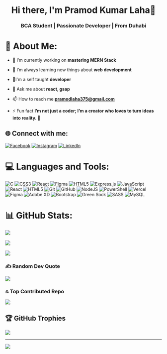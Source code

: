 <h1 align="center">Hi there, I'm Pramod Kumar Laha👋</h1>
<h3 align="center">BCA Student | Passionate Developer | From Duhabi</h3>

# 💫 About Me:
- 🔭 I’m currently working on **mastering MERN Stack**

- 🌱 I’m always learning new things about **web development**

- 👯I'm a self taught **developer**

- 💬 Ask me about **react, gsap**

- 📫 How to reach me **pramodlaha375@gmail.com**

- ⚡ Fun fact **I’m not just a coder; I’m a creator who loves to turn ideas into reality. 🚀**

## 🌐 Connect with me:
[![Facebook](https://img.shields.io/badge/Facebook-%231877F2.svg?logo=Facebook&logoColor=white)](https://facebook.com/https://www.facebook.com/profile.php?id=61559807057926) [![Instagram](https://img.shields.io/badge/Instagram-%23E4405F.svg?logo=Instagram&logoColor=white)](https://instagram.com/https://www.instagram.com/pramodlaha08/) [![LinkedIn](https://img.shields.io/badge/LinkedIn-%230077B5.svg?logo=linkedin&logoColor=white)](https://linkedin.com/in/www.linkedin.com/in/pramodlaha) 

# 💻 Languages and Tools:
![C](https://img.shields.io/badge/c-%2300599C.svg?style=for-the-badge&logo=c&logoColor=white) ![CSS3](https://img.shields.io/badge/css3-%231572B6.svg?style=for-the-badge&logo=css3&logoColor=white) ![React](https://img.shields.io/badge/react-%2320232a.svg?style=for-the-badge&logo=react&logoColor=%2361DAFB) ![Figma](https://img.shields.io/badge/figma-%23F24E1E.svg?style=for-the-badge&logo=figma&logoColor=white) ![HTML5](https://img.shields.io/badge/html5-%23E34F26.svg?style=for-the-badge&logo=html5&logoColor=white) ![Express.js](https://img.shields.io/badge/express.js-%23404d59.svg?style=for-the-badge&logo=express&logoColor=%2361DAFB) ![JavaScript](https://img.shields.io/badge/javascript-%23323330.svg?style=for-the-badge&logo=javascript&logoColor=%23F7DF1E) ![React](https://img.shields.io/badge/react-%2320232a.svg?style=for-the-badge&logo=react&logoColor=%2361DAFB) ![HTML5](https://img.shields.io/badge/html5-%23E34F26.svg?style=for-the-badge&logo=html5&logoColor=white) ![Git](https://img.shields.io/badge/git-%23F05033.svg?style=for-the-badge&logo=git&logoColor=white) ![GitHub](https://img.shields.io/badge/github-%23121011.svg?style=for-the-badge&logo=github&logoColor=white) ![NodeJS](https://img.shields.io/badge/node.js-6DA55F?style=for-the-badge&logo=node.js&logoColor=white) ![PowerShell](https://img.shields.io/badge/PowerShell-%235391FE.svg?style=for-the-badge&logo=powershell&logoColor=white) ![Vercel](https://img.shields.io/badge/vercel-%23000000.svg?style=for-the-badge&logo=vercel&logoColor=white) ![Figma](https://img.shields.io/badge/figma-%23F24E1E.svg?style=for-the-badge&logo=figma&logoColor=white) ![Adobe XD](https://img.shields.io/badge/Adobe%20XD-470137?style=for-the-badge&logo=Adobe%20XD&logoColor=#FF61F6) ![Bootstrap](https://img.shields.io/badge/bootstrap-%238511FA.svg?style=for-the-badge&logo=bootstrap&logoColor=white) ![Green Sock](https://img.shields.io/badge/green%20sock-88CE02?style=for-the-badge&logo=greensock&logoColor=white) ![SASS](https://img.shields.io/badge/SASS-hotpink.svg?style=for-the-badge&logo=SASS&logoColor=white) ![MySQL](https://img.shields.io/badge/mysql-4479A1.svg?style=for-the-badge&logo=mysql&logoColor=white)

# 📊 GitHub Stats:
![](https://github-readme-stats.vercel.app/api?username=pramodlaha08&theme=react&hide_border=false&include_all_commits=false&count_private=true&show_icons=true&locale)<br/><br/>
![](https://github-readme-streak-stats.herokuapp.com/?user=pramodlaha08&theme=react&hide_border=false)<br/><br/>
![](https://github-readme-stats.vercel.app/api/top-langs/?username=pramodlaha08&theme=react&hide_border=false&include_all_commits=false&count_private=true&layout=compact)

### ✍️ Random Dev Quote
![](https://quotes-github-readme.vercel.app/api?type=horizontal&theme=radical)

### 🔝 Top Contributed Repo
![](https://github-contributor-stats.vercel.app/api?username=pramodlaha08&limit=5&theme=dark&combine_all_yearly_contributions=true&show_icons=true&locale)

## 🏆 GitHub Trophies
![](https://github-profile-trophy.vercel.app/?username=pramodlaha08&theme=radical&no-frame=false&no-bg=false&margin-w=4)

---
[![](https://visitcount.itsvg.in/api?id=pramodlaha08&icon=7&color=6)](https://visitcount.itsvg.in)

<!-- Proudly created with GPRM ( https://gprm.itsvg.in ) -->
